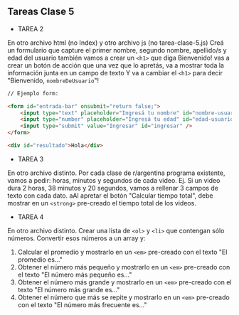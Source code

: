 ## Tareas Clase 5

-   TAREA 2

En otro archivo html (no Index) y otro archivo js (no tarea-clase-5.js)
Creá un formulario que capture el primer nombre, segundo nombre, apellido/s y edad del usuario también vamos a crear un `<h1>` que diga Bienvenido! vas a crear un botón de acción que una vez que lo apretás, va a mostrar toda la información junta en un campo de texto Y va a cambiar el `<h1>` para decir "Bienvenido, `nombreDeUsuario`"!

```html
// Ejemplo form:

<form id="entrada-bar" onsubmit="return false;">
	<input type="text" placeholder="Ingresá tu nombre" id="nombre-usuario" />
	<input type="number" placeholder="Ingresá tu edad" id="edad-usuario" />
	<input type="submit" value="Ingresar" id="ingresar" />
</form>

<div id="resultado">Hola</div>
```

-   TAREA 3

En otro archivo distinto.
Por cada clase de r/argentina programa existente, vamos a pedir:
horas, minutos y segundos de cada video. Ej. Si un video dura
2 horas, 38 minutos y 20 segundos, vamos a rellenar 3 campos de texto con
cada dato. aAl apretar el botón "Calcular tiempo total", debe mostrar en un
`<strong>` pre-creado el tiempo total de los videos.

-   TAREA 4

En otro archivo distinto.
Crear una lista de `<ol>` y `<li>` que contengan sólo números.
Convertir esos números a un array y:

1. Calcular el promedio y mostrarlo en un `<em>` pre-creado con el texto "El promedio es..."
2. Obtener el número más pequeño y mostrarlo en un `<em>` pre-creado con el texto "El número más pequeño es..."
3. Obtener el número más grande y mostrarlo en un `<em>` pre-creado con el texto "El número más grande es..."
4. Obtener el número que más se repite y mostrarlo en un `<em>` pre-creado con el texto "El número más frecuente es..."
